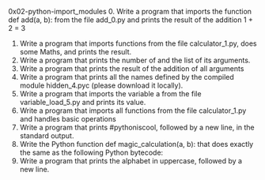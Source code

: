 0x02-python-import_modules
0. Write a program that imports the function def add(a, b): from the file add_0.py and prints the result of the addition 1 + 2 = 3
1. Write a program that imports functions from the file calculator_1.py, does some Maths, and prints the result.
2. Write a program that prints the number of and the list of its arguments.
3. Write a program that prints the result of the addition of all arguments
4. Write a program that prints all the names defined by the compiled module hidden_4.pyc (please download it locally).
5. Write a program that imports the variable a from the file variable_load_5.py and prints its value.
6. Write a program that imports all functions from the file calculator_1.py and handles basic operations
7. Write a program that prints #pythoniscool, followed by a new line, in the standard output.
8. Write the Python function def magic_calculation(a, b): that does exactly the same as the following Python bytecode:
9. Write a program that prints the alphabet in uppercase, followed by a new line.

